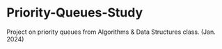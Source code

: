 # Priority-Queues-Study
Project on priority queues from Algorithms &amp; Data Structures class. 
(Jan. 2024)
